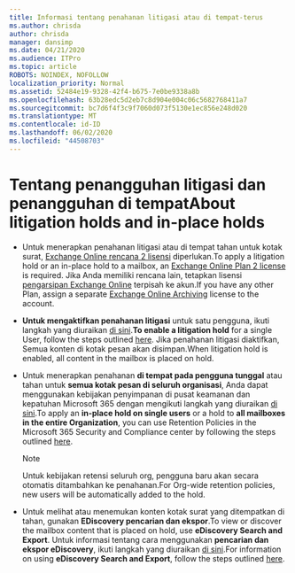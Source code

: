 ```yaml
---
title: Informasi tentang penahanan litigasi atau di tempat-terus
ms.author: chrisda
author: chrisda
manager: dansimp
ms.date: 04/21/2020
ms.audience: ITPro
ms.topic: article
ROBOTS: NOINDEX, NOFOLLOW
localization_priority: Normal
ms.assetid: 52484e19-9328-42f4-b675-7e0be9338a8b
ms.openlocfilehash: 63b28edc5d2eb7c8d904e004c06c5682768411a7
ms.sourcegitcommit: bc7d6f4f3c9f7060d073f5130e1ec856e248d020
ms.translationtype: MT
ms.contentlocale: id-ID
ms.lasthandoff: 06/02/2020
ms.locfileid: "44508703"
---
```

# <a name="about-litigation-holds-and-in-place-holds"></a><span data-ttu-id="cb283-102">Tentang penangguhan litigasi dan penangguhan di tempat</span><span class="sxs-lookup"><span data-stu-id="cb283-102">About litigation holds and in-place holds</span></span>

- <span data-ttu-id="cb283-103">Untuk menerapkan penahanan litigasi atau di tempat tahan untuk kotak surat, [Exchange Online rencana 2 lisensi](https://docs.microsoft.com/office365/servicedescriptions/office-365-platform-service-description/office-365-plan-options) diperlukan.</span><span class="sxs-lookup"><span data-stu-id="cb283-103">To apply a litigation hold or an in-place hold to a mailbox, an [Exchange Online Plan 2 license](https://docs.microsoft.com/office365/servicedescriptions/office-365-platform-service-description/office-365-plan-options) is required.</span></span> <span data-ttu-id="cb283-104">Jika Anda memiliki rencana lain, tetapkan lisensi [pengarsipan Exchange Online](https://docs.microsoft.com/office365/servicedescriptions/exchange-online-archiving-service-description/exchange-online-archiving-service-description) terpisah ke akun.</span><span class="sxs-lookup"><span data-stu-id="cb283-104">If you have any other Plan, assign a separate [Exchange Online Archiving](https://docs.microsoft.com/office365/servicedescriptions/exchange-online-archiving-service-description/exchange-online-archiving-service-description) license to the account.</span></span> 
    
- <span data-ttu-id="cb283-105">**Untuk mengaktifkan penahanan litigasi** untuk satu pengguna, ikuti langkah yang diuraikan [di sini](https://docs.microsoft.com/office365/SecurityCompliance/place-a-mailbox-on-litigation-hold).</span><span class="sxs-lookup"><span data-stu-id="cb283-105">**To enable a litigation hold** for a single User, follow the steps outlined [here](https://docs.microsoft.com/office365/SecurityCompliance/place-a-mailbox-on-litigation-hold).</span></span> <span data-ttu-id="cb283-106">Jika penahanan litigasi diaktifkan, Semua konten di kotak pesan akan disimpan.</span><span class="sxs-lookup"><span data-stu-id="cb283-106">When litigation hold is enabled, all content in the mailbox is placed on hold.</span></span>
    
- <span data-ttu-id="cb283-107">Untuk menerapkan penahanan **di tempat pada pengguna tunggal** atau tahan untuk **semua kotak pesan di seluruh organisasi**, Anda dapat menggunakan kebijakan penyimpanan di pusat keamanan dan kepatuhan Microsoft 365 dengan mengikuti langkah yang diuraikan [di sini]( https://docs.microsoft.com/microsoft-365/compliance/retention-policies).</span><span class="sxs-lookup"><span data-stu-id="cb283-107">To apply an **in-place hold on single users** or a hold to **all mailboxes in the entire Organization**, you can use Retention Policies in the Microsoft 365 Security and Compliance center by following the steps outlined [here]( https://docs.microsoft.com/microsoft-365/compliance/retention-policies).</span></span>
    
    > [!NOTE]
    > <span data-ttu-id="cb283-108">Untuk kebijakan retensi seluruh org, pengguna baru akan secara otomatis ditambahkan ke penahanan.</span><span class="sxs-lookup"><span data-stu-id="cb283-108">For Org-wide retention policies, new users will be automatically added to the hold.</span></span> 
  
- <span data-ttu-id="cb283-109">Untuk melihat atau menemukan konten kotak surat yang ditempatkan di tahan, gunakan **EDiscovery pencarian dan ekspor**.</span><span class="sxs-lookup"><span data-stu-id="cb283-109">To view or discover the mailbox content that is placed on hold, use **eDiscovery Search and Export**.</span></span> <span data-ttu-id="cb283-110">Untuk informasi tentang cara menggunakan **pencarian dan ekspor eDiscovery**, ikuti langkah yang diuraikan [di sini](https://docs.microsoft.com/microsoft-365/compliance/export-search-results).</span><span class="sxs-lookup"><span data-stu-id="cb283-110">For information on using **eDiscovery Search and Export**, follow the steps outlined [here](https://docs.microsoft.com/microsoft-365/compliance/export-search-results).</span></span>
    

